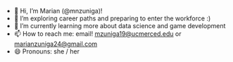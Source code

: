 - 👋 Hi, I’m Marian (@mnzuniga)!
- 👀 I’m exploring career paths and preparing to enter the workforce :)
- 🌱 I’m currently learning more about data science and game development
- 📫 How to reach me: email! mzuniga19@ucmerced.edu or marianzuniga24@gmail.com
- 😄 Pronouns: she / her
